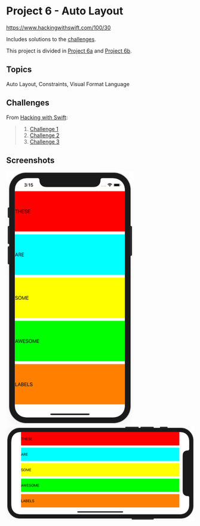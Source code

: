 # Project 6 - Auto Layout

https://www.hackingwithswift.com/100/30

Includes solutions to the [challenges](https://www.hackingwithswift.com/read/6/6/wrap-up).

This project is divided in [Project 6a](Project6a/) and [Project 6b](Project6b/).

## Topics

Auto Layout, Constraints, Visual Format Language

## Challenges

From [Hacking with Swift](https://www.hackingwithswift.com/read/6/6/wrap-up):
>1. [Challenge 1](Project6b/)
>2. [Challenge 2](Project6b/)
>3. [Challenge 3](Project6b/)

## Screenshots

![screenshot1](screenshots/screen01.png)
![screenshot1](screenshots/screen02.png)
